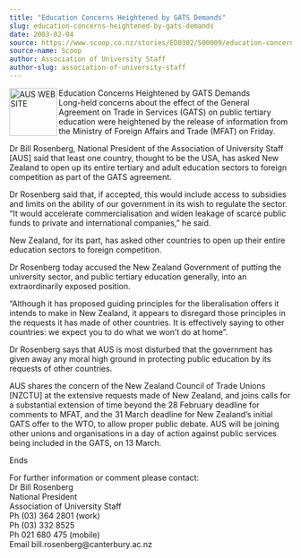 ```yaml
---
title: "Education Concerns Heightened by GATS Demands"
slug: education-concerns-heightened-by-gats-demands
date: 2003-02-04
source: https://www.scoop.co.nz/stories/ED0302/S00009/education-concerns-heightened-by-gats-demands.htm
source-name: Scoop
author: Association of University Staff
author-slug: association-of-university-staff
---
```


<p><img align="left" width="85" height="85" src="http://www.aus.ac.nz/pictures/logo.gif" alt="AUS WEB SITE" border="0">Education Concerns
Heightened by GATS Demands<br>Long-held concerns about the
effect of the General Agreement on Trade in Services (GATS)
on public tertiary education were heightened by the release
of information from the Ministry of Foreign Affairs and
Trade (MFAT) on Friday.</p>

<p>Dr Bill Rosenberg, National
President of the Association of University Staff [AUS] said
that least one country, thought to be the USA, has asked New
Zealand to open up its entire tertiary and adult education
sectors to foreign competition as part of the GATS
agreement.<p>

<p>Dr Rosenberg said that, if accepted, this
would include access to subsidies and limits on the ability
of our government in its wish to regulate the sector. “It
would accelerate commercialisation and widen leakage of
scarce public funds to private and international companies,”
he said.</p>

<p>New Zealand, for its part, has asked other
countries to open up their entire education sectors to
foreign competition.<p>

<p>Dr Rosenberg today accused the New
Zealand Government of putting the university sector, and
public tertiary education generally, into an extraordinarily
exposed position.</p>

<p>“Although it has proposed guiding
principles for the liberalisation offers it intends to make
in New Zealand, it appears to disregard those principles in
the requests it has made of other countries. It is
effectively saying to other countries: we expect you to do
what we won’t do at home”.<p>
<p>Dr Rosenberg says that AUS is
most disturbed that the government has given away any moral
high ground in protecting public education by its requests
of other countries.<p>

<p>AUS shares the concern of the New
Zealand Council of Trade Unions [NZCTU] at the extensive
requests made of New Zealand, and joins calls for a
substantial extension of time beyond the 28 February
deadline for comments to MFAT, and the 31 March deadline for
New Zealand’s initial GATS offer to the WTO, to allow proper
public debate. AUS will be joining other unions and
organisations in a day of action against public services
being included in the GATS, on 13 March.</p>

<p>Ends</p>

<p>For
further information or comment please contact:<br>Dr Bill
Rosenberg						<br>National President<br>Association of
University Staff					<br>Ph (03) 364 2801 (work)<br>Ph (03)
332 8525<br>Ph 021 680 475 (mobile) 				<br>Email
bill.rosenberg@canterbury.ac.nz<p>

<p></p>




<!--


